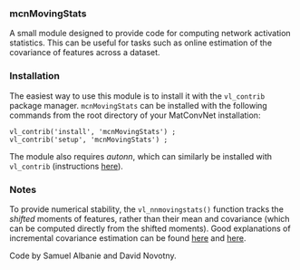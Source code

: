 ### mcnMovingStats

A small module designed to provide code for computing network activation statistics.  This can be useful for tasks such as online estimation of the covariance of features across a dataset.


### Installation 

The easiest way to use this module is to install it with the `vl_contrib` 
package manager. `mcnMovingStats` can be installed with 
the following commands from the root directory of your MatConvNet 
installation:

```
vl_contrib('install', 'mcnMovingStats') ;
vl_contrib('setup', 'mcnMovingStats') ;
```

The module also requires *autonn*, which can similarly be installed with `vl_contrib` (instructions [here](https://github.com/vlfeat/autonn)).


### Notes

To provide numerical stability, the `vl_nnmovingstats()` function tracks the *shifted* moments of features, rather than their mean and covariance (which can be computed directly from the shifted moments).  Good explanations of incremental covariance estimation can be found [here](http://rebcabin.github.io/blog/2013/01/22/covariance-matrices/) and [here](https://en.wikipedia.org/wiki/Algorithms_for_calculating_variance).

Code by Samuel Albanie and David Novotny.
